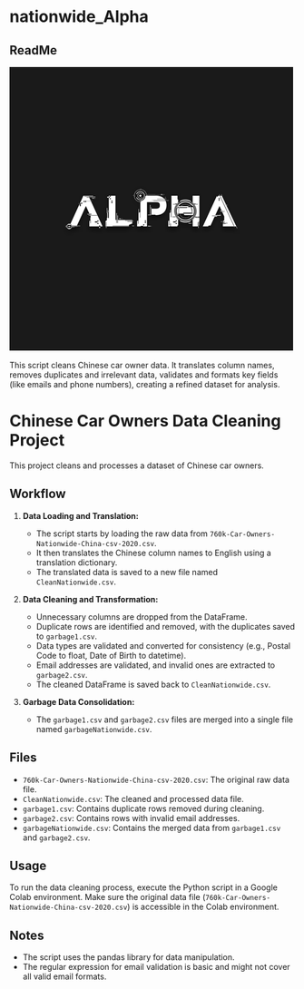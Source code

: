 # nationwide_Alpha

## ReadMe

![ScrapeScrape](alpha.png)

This script cleans Chinese car owner data. It translates column names, removes duplicates and irrelevant data, validates and formats key fields (like emails and phone numbers), creating a refined dataset for analysis.

# Chinese Car Owners Data Cleaning Project

This project cleans and processes a dataset of Chinese car owners.

## Workflow

1. **Data Loading and Translation:**
   - The script starts by loading the raw data from `760k-Car-Owners-Nationwide-China-csv-2020.csv`.
   - It then translates the Chinese column names to English using a translation dictionary.
   - The translated data is saved to a new file named `CleanNationwide.csv`.

2. **Data Cleaning and Transformation:**
   - Unnecessary columns are dropped from the DataFrame.
   - Duplicate rows are identified and removed, with the duplicates saved to `garbage1.csv`.
   - Data types are validated and converted for consistency (e.g., Postal Code to float, Date of Birth to datetime).
   - Email addresses are validated, and invalid ones are extracted to `garbage2.csv`.
   - The cleaned DataFrame is saved back to `CleanNationwide.csv`.

3. **Garbage Data Consolidation:**
   - The `garbage1.csv` and `garbage2.csv` files are merged into a single file named `garbageNationwide.csv`.

## Files

- `760k-Car-Owners-Nationwide-China-csv-2020.csv`: The original raw data file.
- `CleanNationwide.csv`: The cleaned and processed data file.
- `garbage1.csv`: Contains duplicate rows removed during cleaning.
- `garbage2.csv`: Contains rows with invalid email addresses.
- `garbageNationwide.csv`: Contains the merged data from `garbage1.csv` and `garbage2.csv`.

## Usage

To run the data cleaning process, execute the Python script in a Google Colab environment. Make sure the original data file (`760k-Car-Owners-Nationwide-China-csv-2020.csv`) is accessible in the Colab environment.

## Notes

- The script uses the pandas library for data manipulation.
- The regular expression for email validation is basic and might not cover all valid email formats.
